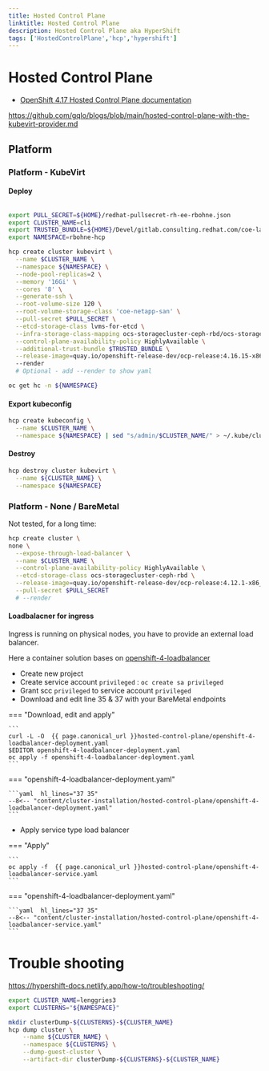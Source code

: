 ```yaml
---
title: Hosted Control Plane
linktitle: Hosted Control Plane
description: Hosted Control Plane aka HyperShift
tags: ['HostedControlPlane','hcp','hypershift']
---
```


# Hosted Control Plane

 * [OpenShift 4.17 Hosted Control Plane documentation](https://docs.redhat.com/en/documentation/openshift_container_platform/4.17/html-single/hosted_control_planes/index#hcp-overview)

<https://github.com/gqlo/blogs/blob/main/hosted-control-plane-with-the-kubevirt-provider.md>

## Platform

### Platform - KubeVirt

#### Deploy

```bash

export PULL_SECRET=${HOME}/redhat-pullsecret-rh-ee-rbohne.json
export CLUSTER_NAME=cli
export TRUSTED_BUNDLE=${HOME}/Devel/gitlab.consulting.redhat.com/coe-lab/certificates/Current-IT-Root-CAs.crt
export NAMESPACE=rbohne-hcp

hcp create cluster kubevirt \
  --name $CLUSTER_NAME \
  --namespace ${NAMESPACE} \
  --node-pool-replicas=2 \
  --memory '16Gi' \
  --cores '8' \
  --generate-ssh \
  --root-volume-size 120 \
  --root-volume-storage-class 'coe-netapp-san' \
  --pull-secret $PULL_SECRET \
  --etcd-storage-class lvms-for-etcd \
  --infra-storage-class-mapping ocs-storagecluster-ceph-rbd/ocs-storagecluster-ceph-rbd \
  --control-plane-availability-policy HighlyAvailable \
  --additional-trust-bundle $TRUSTED_BUNDLE \
  --release-image=quay.io/openshift-release-dev/ocp-release:4.16.15-x86_64
  --render
  # Optional - add --render to show yaml

oc get hc -n ${NAMESPACE}
```

#### Export kubeconfig

```bash
hcp create kubeconfig \
  --name $CLUSTER_NAME \
  --namespace ${NAMESPACE} | sed "s/admin/$CLUSTER_NAME/" > ~/.kube/clusters/${CLUSTER_NAME}
```

#### Destroy

```bash
hcp destroy cluster kubevirt \
  --name ${CLUSTER_NAME} \
  --namespace ${NAMESPACE}
```



### Platform - None / BareMetal

Not tested, for a long time:

```bash
hcp create cluster \
none \
  --expose-through-load-balancer \
  --name $CLUSTER_NAME \
  --control-plane-availability-policy HighlyAvailable \
  --etcd-storage-class ocs-storagecluster-ceph-rbd \
  --release-image=quay.io/openshift-release-dev/ocp-release:4.12.1-x86_64 \
  --pull-secret $PULL_SECRET
  # --render
```

#### Loadbalacner for ingress

Ingress is running on physical nodes, you have to provide an external load balancer.

Here a container solution bases on [openshift-4-loadbalancer](https://github.com/RedHat-EMEA-SSA-Team/openshift-4-loadbalancer)

* Create new project
* Create service account `privileged` : `oc create sa privileged`
* Grant scc `privileged` to service account `privileged`
* Download and edit line 35 & 37 with your BareMetal endpoints

=== "Download, edit and apply"

    ```
    curl -L -O  {{ page.canonical_url }}hosted-control-plane/openshift-4-loadbalancer-deployment.yaml
    $EDITOR openshift-4-loadbalancer-deployment.yaml
    oc apply -f openshift-4-loadbalancer-deployment.yaml
    ```

=== "openshift-4-loadbalancer-deployment.yaml"

    ```yaml  hl_lines="37 35"
    --8<-- "content/cluster-installation/hosted-control-plane/openshift-4-loadbalancer-deployment.yaml"
    ```

* Apply service type load balancer

=== "Apply"

    ```
    oc apply -f  {{ page.canonical_url }}hosted-control-plane/openshift-4-loadbalancer-service.yaml
    ```

=== "openshift-4-loadbalancer-deployment.yaml"

    ```yaml  hl_lines="37 35"
    --8<-- "content/cluster-installation/hosted-control-plane/openshift-4-loadbalancer-service.yaml"
    ```

# Trouble shooting

<https://hypershift-docs.netlify.app/how-to/troubleshooting/>

```bash
export CLUSTER_NAME=lenggries3
export CLUSTERNS="${NAMESPACE}"

mkdir clusterDump-${CLUSTERNS}-${CLUSTER_NAME}
hcp dump cluster \
    --name ${CLUSTER_NAME} \
    --namespace ${CLUSTERNS} \
    --dump-guest-cluster \
    --artifact-dir clusterDump-${CLUSTERNS}-${CLUSTER_NAME}
```
